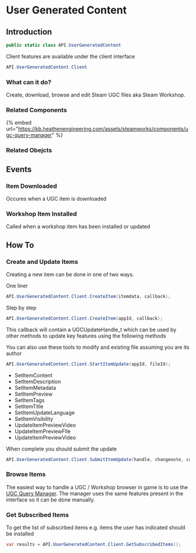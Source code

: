 # User Generated Content

## Introduction

```csharp
public static class API.UserGeneratedContent
```

Client features are available under the client interface

```csharp
API.UserGeneratedContent.Client
```

### What can it do?

Create, download, browse and edit Steam UGC files aka Steam Workshop.

### Related Components

{% embed url="https://kb.heathenengineering.com/assets/steamworks/components/ugc-query-manager" %}

### Related Obejcts





## Events

### Item Downloaded

Occures when a UGC item is downloaded

### Workshop Item Installed

Called when a workshop item has been installed or updated

## How To

### Create and Update Items

Creating a new item can be done in one of two ways.

One liner

```csharp
API.UserGeneratedContent.Client.CreateItem(itemdata, callback);
```

Step by step

```csharp
API.UserGeneratedContent.Client.CreateItem(appId, callback);
```

This callback will contain a UGCUpdateHandle\_t which can be used by other methods to update key features using the following methods

You can also use these tools to modify and existing file assuming you are its author

```csharp
API.UserGeneratedContent.Client.StartItemUpdate(appId, fileId);
```

* SetItemContent
* SetItemDescription
* SetItemMetadata
* SetItemPreview
* SetItemTags
* SetItemTitle
* SetItemUpdateLanguage
* SetItemVisibility
* UpdateItemPreviewVideo
* UpdateItemPreviewFIle
* UpdateItemPreviewVideo

When complete you should submit the update

```csharp
API.UserGeneratedContent.Client.SubmitItemUpdate(handle, changenote, callback);
```

### Browse Items

The easiest way to handle a UGC / Workshop browser in game is to use the [UGC Query Manager](../components/ugc-query-manager.md). The manager uses the same features present in the interface so it can be done manually.

### Get Subscribed Items

To get the list of subscirbed items e.g. items the user has indicated should be installed

```csharp
var results = API.UserGeneratedContent.Client.GetSubscribedItems();
```

